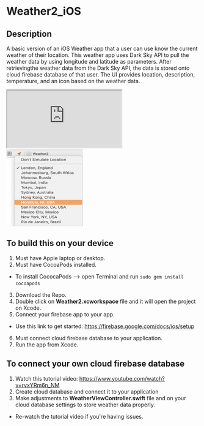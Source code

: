 # Weather2_iOS
## Description
A basic version of an iOS Weather app that a user can use know the current weather of their location. 
This weather app uses Dark Sky API to pull the weather data by using longitude and latitude as parameters. 
After retrievingthe weather data from the Dark Sky API, the data is stored onto cloud firebase database of that
user. The UI provides location, description, temperature, and an icon based on the weather data.

<iframe src="https://raw.githubusercontent.com/shyamp229/Weather2_iOS/master/Weather2.mov"> </iframe>


<img src="https://github.com/shyamp229/Weather2_iOS/blob/master/Screen%20Shot%202020-01-22%20at%2010.05.53%20AM.png?raw=true" alt="Change location via Xcode to test" height="200" width="200">

## To build this on your device
1. Must have Apple laptop or desktop.
2. Must have CocoaPods installed. 
  - To install CococaPods --> open Terminal and run `sudo gem install cocoapods`
3. Download the Repo.
4. Double click on **Weather2.xcworkspace** file and it will open the project on Xcode.
5. Connect your firebase app to your app.
  - Use this link to get started: https://firebase.google.com/docs/ios/setup
6. Must connect cloud firebase database to your application.
7. Run the app from Xcode.

## To connect your own cloud firebase database
1. Watch this tutorial video: https://www.youtube.com/watch?v=rvxYRm6n_NM
2. Create cloud database and connect it to your application
3. Make adjustments to **WeatherViewController.swift** file and on your cloud database settings to store weather data properly. 
  - Re-watch the tutorial video if you're having issues.
